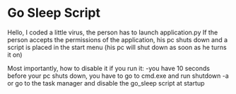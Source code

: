 # Go Sleep Script
Hello,
I coded a little virus, the person has to launch application.py
If the person accepts the permissions of the application, his pc shuts down and a script is placed in the start menu (his pc will shut down as soon as he turns it on)

Most importantly, how to disable it if you run it:
-you have 10 seconds before your pc shuts down, you have to go to cmd.exe and run shutdown -a or go to the task manager and disable the go_sleep script at startup  

